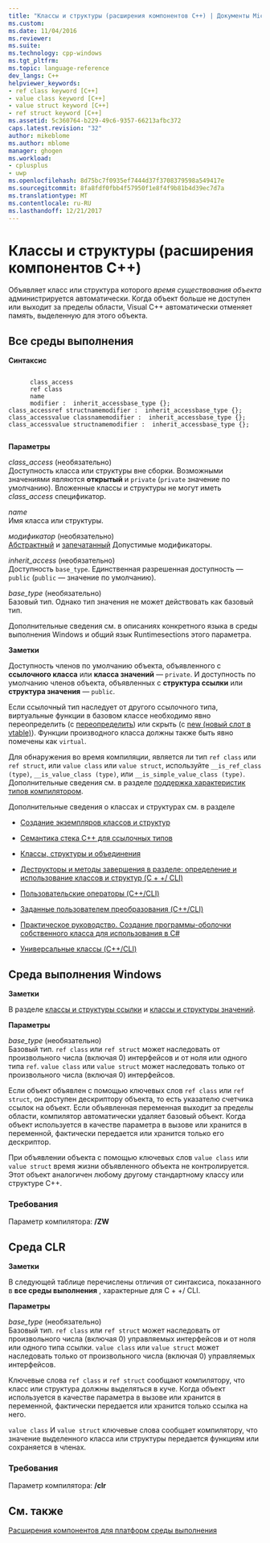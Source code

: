 ```yaml
---
title: "Классы и структуры (расширения компонентов C++) | Документы Microsoft"
ms.custom: 
ms.date: 11/04/2016
ms.reviewer: 
ms.suite: 
ms.technology: cpp-windows
ms.tgt_pltfrm: 
ms.topic: language-reference
dev_langs: C++
helpviewer_keywords:
- ref class keyword [C++]
- value class keyword [C++]
- value struct keyword [C++]
- ref struct keyword [C++]
ms.assetid: 5c360764-b229-49c6-9357-66213afbc372
caps.latest.revision: "32"
author: mikeblome
ms.author: mblome
manager: ghogen
ms.workload:
- cplusplus
- uwp
ms.openlocfilehash: 8d75bc7f0935ef7444d37f3708379598a549417e
ms.sourcegitcommit: 8fa8fdf0fbb4f57950f1e8f4f9b81b4d39ec7d7a
ms.translationtype: MT
ms.contentlocale: ru-RU
ms.lasthandoff: 12/21/2017
---
```

# <a name="classes-and-structs--c-component-extensions"></a>Классы и структуры (расширения компонентов C++)
Объявляет класс или структура которого *время существования объекта* администрируется автоматически. Когда объект больше не доступен или выходит за пределы области, Visual C++ автоматически отменяет память, выделенную для этого объекта.  
  
## <a name="all-runtimes"></a>Все среды выполнения  
 **Синтаксис**  
  
```  
  
      class_access  
      ref class  
      name  
      modifier :  inherit_accessbase_type {};  
class_accessref structnamemodifier :  inherit_accessbase_type {};  
class_accessvalue classnamemodifier :  inherit_accessbase_type {};  
class_accessvalue structnamemodifier :  inherit_accessbase_type {};  
  
```  
  
 **Параметры**  
  
 *class_access* (необязательно)  
 Доступность класса или структуры вне сборки. Возможными значениями являются **открытый** и `private` (`private` значение по умолчанию). Вложенные классы и структуры не могут иметь *class_access* спецификатор.  
  
 *name*  
 Имя класса или структуры.  
  
 *модификатор* (необязательно)  
 [Абстрактный](../windows/abstract-cpp-component-extensions.md) и [запечатанный](../windows/sealed-cpp-component-extensions.md) Допустимые модификаторы.  
  
 *inherit_access* (необязательно)  
 Доступность `base_type`. Единственная разрешенная доступность — `public` (`public` — значение по умолчанию).  
  
 *base_type* (необязательно)  
 Базовый тип. Однако тип значения не может действовать как базовый тип.  
  
 Дополнительные сведения см. в описаниях конкретного языка в среды выполнения Windows и общий язык Runtimesections этого параметра.  
  
 **Заметки**  
  
 Доступность членов по умолчанию объекта, объявленного с **ссылочного класса** или **класса значений** — `private`. И доступность по умолчанию членов объекта, объявленных с **структура ссылки** или **структура значения** — `public`.  
  
 Если ссылочный тип наследует от другого ссылочного типа, виртуальные функции в базовом классе необходимо явно переопределить (с [переопределить](../windows/override-cpp-component-extensions.md)) или скрыть (с [new (новый слот в vtable)](../windows/new-new-slot-in-vtable-cpp-component-extensions.md)). Функции производного класса должны также быть явно помечены как `virtual`.  
  
 Для обнаружения во время компиляции, является ли тип `ref class` или `ref struct`, или `value class` или `value struct`, используйте `__is_ref_class (type)`, `__is_value_class (type)`, или `__is_simple_value_class (type)`. Дополнительные сведения см. в разделе [поддержка характеристик типов компилятором](../windows/compiler-support-for-type-traits-cpp-component-extensions.md).  
  
 Дополнительные сведения о классах и структурах см. в разделе  
  
-   [Создание экземпляров классов и структур](../dotnet/how-to-define-and-consume-classes-and-structs-cpp-cli.md)  
  
 
  
-   [Семантика стека C++ для ссылочных типов](../dotnet/cpp-stack-semantics-for-reference-types.md)  
  
-   [Классы, структуры и объединения](../cpp/classes-and-structs-cpp.md)  
  
-   [Деструкторы и методы завершения в разделе: определение и использование классов и структур (C + +/ CLI)](../dotnet/how-to-define-and-consume-classes-and-structs-cpp-cli.md#BKMK_Destructors_and_finalizers)  
  
-   [Пользовательские операторы (C++/CLI)](../dotnet/user-defined-operators-cpp-cli.md)  
  
-   [Заданные пользователем преобразования (C++/CLI)](../dotnet/user-defined-conversions-cpp-cli.md)  
  
-   [Практическое руководство. Создание программы-оболочки собственного класса для использования в C#](../dotnet/how-to-wrap-native-class-for-use-by-csharp.md)  
  
-   [Универсальные классы (C++/CLI)](../windows/generic-classes-cpp-cli.md)  
  
## <a name="windows-runtime"></a>Среда выполнения Windows  
 **Заметки**  
  
 В разделе [классы и структуры ссылки](http://msdn.microsoft.com/library/windows/apps/hh699870.aspx) и [классы и структуры значений](http://msdn.microsoft.com/library/windows/apps/hh699861.aspx).  
  
 **Параметры**  
  
 *base_type* (необязательно)  
 Базовый тип. `ref class` или `ref struct` может наследовать от произвольного числа (включая 0) интерфейсов и от ноля или одного типа `ref`. `value class` или `value struct` может наследовать только от произвольного числа (включая 0) интерфейсов.  
  
 Если объект объявлен с помощью ключевых слов `ref class` или `ref struct`, он доступен дескриптору объекта, то есть указателю счетчика ссылок на объект. Если объявленная переменная выходит за пределы области, компилятор автоматически удаляет базовый объект. Когда объект используется в качестве параметра в вызове или хранится в переменной, фактически передается или хранится только его дескриптор.  
  
 При объявлении объекта с помощью ключевых слов `value class` или `value struct` время жизни объявленного объекта не контролируется. Этот объект аналогичен любому другому стандартному классу или структуре C++.  
  
### <a name="requirements"></a>Требования  
 Параметр компилятора: **/ZW**  
  
## <a name="common-language-runtime"></a>Среда CLR 
 **Заметки**  
  
 В следующей таблице перечислены отличия от синтаксиса, показанного в **все среды выполнения** , характерные для C + +/ CLI.  
  
 **Параметры**  
  
 *base_type* (необязательно)  
 Базовый тип. `ref class` или `ref struct` может наследовать от произвольного числа (включая 0) управляемых интерфейсов и от ноля или одного типа ссылки. `value class` или `value struct` может наследовать только от произвольного числа (включая 0) управляемых интерфейсов.  
  
 Ключевые слова `ref class` и `ref struct` сообщают компилятору, что класс или структура должны выделяться в куче. Когда объект используется в качестве параметра в вызове или хранится в переменной, фактически передается или хранится только ссылка на него.  
  
 `value class` И `value struct` ключевые слова сообщает компилятору, что значение выделенного класса или структуры передается функциям или сохраняется в членах.  
  
### <a name="requirements"></a>Требования  
 Параметр компилятора: **/clr**  
  
## <a name="see-also"></a>См. также  
 [Расширения компонентов для платформ среды выполнения](../windows/component-extensions-for-runtime-platforms.md)